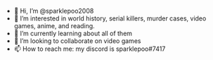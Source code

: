 - 👋 Hi, I’m @sparklepoo2008
- 👀 I’m interested in world history, serial killers, murder cases, video games, anime, and reading. 
- 🌱 I’m currently learning about all of them
- 💞️ I’m looking to collaborate on video games
- 📫 How to reach me: my discord is sparklepoo#7417

<!---
sparklepoo2008/sparklepoo2008 is a ✨ special ✨ repository because its `README.md` (this file) appears on your GitHub profile.
You can click the Preview link to take a look at your changes.
--->
